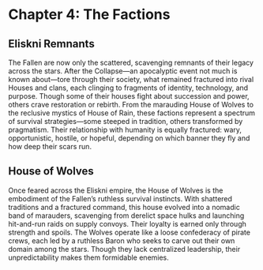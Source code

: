 # Chapter 4: The Factions

## Eliskni Remnants

The Fallen are now only the scattered, scavenging remnants of their legacy across the stars. After the Collapse—an apocalyptic event not much is known about—tore through their society, what remained fractured into rival Houses and clans, each clinging to fragments of identity, technology, and purpose. Though some of their houses fight about succession and power, others crave restoration or rebirth. From the marauding House of Wolves to the reclusive mystics of House of Rain, these factions represent a spectrum of survival strategies—some steeped in tradition, others transformed by pragmatism. Their relationship with humanity is equally fractured: wary, opportunistic, hostile, or hopeful, depending on which banner they fly and how deep their scars run.

## House of Wolves

Once feared across the Eliskni empire, the House of Wolves is the embodiment of the Fallen’s ruthless survival instincts. With shattered traditions and a fractured command, this house evolved into a nomadic band of marauders, scavenging from derelict space hulks and launching hit-and-run raids on supply convoys. Their loyalty is earned only through strength and spoils. The Wolves operate like a loose confederacy of pirate crews, each led by a ruthless Baron who seeks to carve out their own domain among the stars. Though they lack centralized leadership, their unpredictability makes them formidable enemies.
